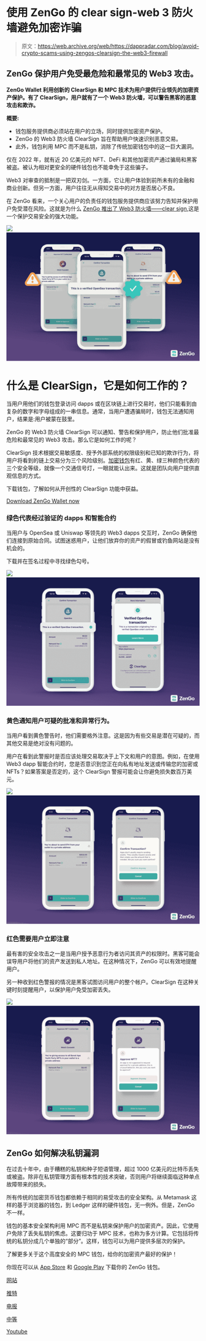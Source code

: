 # 使用 ZenGo 的 clear sign-web 3 防火墙避免加密诈骗

> 原文：<https://web.archive.org/web/https://dappradar.com/blog/avoid-crypto-scams-using-zengos-clearsign-the-web3-firewall>

## ZenGo 保护用户免受最危险和最常见的 Web3 攻击。

**ZenGo Wallet 利用创新的 ClearSign 和 MPC 技术为用户提供行业领先的加密资产保护。有了 ClearSign，用户就有了一个 Web3 防火墙，可以警告黑客的恶意攻击和欺诈。**

**概要:**

*   钱包服务提供商必须站在用户的立场，同时提供加密资产保护。
*   ZenGo 的 Web3 防火墙 ClearSign 旨在帮助用户快速识别恶意交易。
*   此外，钱包利用 MPC 而不是私钥，消除了传统加密钱包中的这一巨大漏洞。

仅在 2022 年，就有近 20 亿美元的 NFT、DeFi 和其他加密资产通过骗局和黑客被盗。被认为相对更安全的硬件钱包也不能幸免于这些骗子。

Web3 对审查的抵制是一把双刃剑。一方面，它让用户体验到前所未有的金融和商业创新。但另一方面，用户往往无从得知交易中的对方是否居心不良。

在 ZenGo 看来，一个关心用户的负责任的钱包服务提供商应该努力告知并保护用户免受潜在风险。这就是为什么 [ZenGo 推出了 Web3 防火墙——clear sign](https://web.archive.org/web/20221130145742/https://zengo.com/hello-web3-firewall/),这是一个保护交易安全的强大功能。

![](img/3832bb5cc032b17ade873967db4fbd66.png)![](img/90e8d22499f051b0d030633d64a828f4.png)

# 什么是 ClearSign，它是如何工作的？

当用户用他们的钱包登录访问 dapps 或在区块链上进行交易时，他们只能看到由复杂的数字和字母组成的一串信息。通常，当用户遭遇骗局时，钱包无法通知用户，结果是:用户被蒙在鼓里。

ZenGo 的 Web3 防火墙 ClearSign 可以通知、警告和保护用户，防止他们批准最危险和最常见的 Web3 攻击。那么它是如何工作的呢？

ClearSign 技术根据交易敏感度、授予外部系统的权限级别和已知的欺诈行为，将用户将看到的链上交易分为三个风险级别。[加密钱包](https://web.archive.org/web/20221130145742/http://www.zengo.com/)有红、黄、绿三种颜色代表的三个安全等级，就像一个交通信号灯，一眼就能认出来。这就是团队向用户提供直观信息的方式。

下载钱包，了解如何从开创性的 ClearSign 功能中获益。

[Download ZenGo Wallet now](https://web.archive.org/web/20221130145742/http://www.zengo.com/)

### 绿色代表经过验证的 dapps 和智能合约

当用户与 OpenSea 或 Uniswap 等领先的 Web3 dapps 交互时，ZenGo 确保他们连接到原始合同。试图迷惑用户，让他们放弃你的资产的假冒或钓鱼网站是没有机会的。

下载并在签名过程中寻找绿色勾号。

![](img/3832bb5cc032b17ade873967db4fbd66.png)![](img/6d1bc71b79f3730776890f9fd99dcea0.png)

### 黄色通知用户可疑的批准和异常行为。

当用户看到黄色警告时，他们需要格外注意。这是因为有些交易是潜在可疑的，而其他交易是绝对没有问题的。

用户在看到此警报时是否应该处理交易取决于上下文和用户的意图。例如，在使用 Web3 dapp 智能合约时，您是否意识到您正在向私有地址发送或传输您的加密或 NFTs？如果答案是否定的，这个 ClearSign 警报可能会让你避免损失数百万美元。

![](img/3832bb5cc032b17ade873967db4fbd66.png)![Zengo Yellow](img/129488e720670096b15992e51ba72b33.png)

### 红色需要用户立即注意

最有害的安全攻击之一是当用户授予恶意行为者访问其资产的权限时。黑客可能会误导用户将他们的资产发送到私人地址。在这种情况下，ZenGo 可以有效地提醒用户。

另一种收到红色警报的情况是黑客试图访问用户的整个帐户。ClearSign 在这种关键时刻提醒用户，以保护用户免受加密丢失。

![](img/3832bb5cc032b17ade873967db4fbd66.png)![ZenGo red](img/1e96ee6a12347ac03c420e1a25f70203.png)

## ZenGo 如何解决私钥漏洞

在过去十年中，由于糟糕的私钥和种子短语管理，超过 1000 亿美元的比特币丢失或被盗。除非在私钥管理方面有根本性的技术突破，否则用户将继续面临这种单点故障带来的损失。

所有传统的加密货币钱包都依赖于相同的易受攻击的安全架构。从 Metamask 这样的基于浏览器的钱包，到 Ledger 这样的硬件钱包，无一例外。但是，ZenGo 不一样。

钱包的基本安全架构利用 MPC 而不是私钥来保护用户的加密资产。因此，它使用户免除了丢失私钥的焦虑。这要归功于 MPC 技术，也称为多方计算。它包括将传统的私钥分成几个单独的“部分”。这样，钱包可以为用户提供多层次的保护。

了解更多关于这个高度安全的 MPC 钱包，给你的加密资产最好的保护！

你现在可以从 [App Store](https://web.archive.org/web/20221130145742/https://go.zengo.com/uCxL/b6hjo9hz) 和 [Google Play](https://web.archive.org/web/20221130145742/https://go.zengo.com/uCxL/b6hjo9hz) 下载你的 ZenGo 钱包。

[网站](https://web.archive.org/web/20221130145742/https://zengo.com/)

[推特](https://web.archive.org/web/20221130145742/https://www.twitter.com/zengo)

[电报](https://web.archive.org/web/20221130145742/https://t.me/zengo)

[中等](https://web.archive.org/web/20221130145742/https://www.medium.com/zengo)

[Youtube](https://web.archive.org/web/20221130145742/https://youtube.com/zengo)